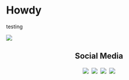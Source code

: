 # Howdy

testing

<img src="https://github-readme-stats.vercel.app/api?username=Longestboi&count_private=true&show_icons=true&theme=transparent&title_color=ff287c&text_color=c1004b&icon_color=f4005f&ring_color=ff0f6c&hide_rank=true">

<h2 align="center">Social Media</h2>

<div align="center" style="display: block;">
<a href="https://twitter.com/Long_boii" target="_blank" rel="noreferrer noopener"><img style="padding: 2px;" src="https://img.shields.io/badge/-Twitter-15202B?style=for-the-badge&logo=Twitter"></a>
<a href="https://youtube.com/@Longest_boi" target="_blank" rel="noreferrer noopener"><img style="padding: 2px;" src="https://img.shields.io/badge/-YouTube-FF0000?style=for-the-badge&logo=YouTube"></a>
<a href="https://discord.com/users/1069026764849958964" target="_blank" rel="noreferrer noopener"><img style="padding: 2px;" src="https://img.shields.io/badge/-Discord-202225?style=for-the-badge&logo=Discord"></a>
<a href="https://www.linkedin.com/in/andrewrlong02/" target="_blank" rel="noreferrer noopener"><img style="padding: 2px;" src="https://img.shields.io/badge/-Linkedin-0077b5?style=for-the-badge&logo=Linkedin"></a>
</div>
